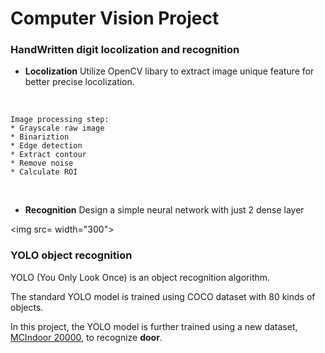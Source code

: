 # Computer Vision Project

### HandWritten digit locolization and recognition

* **Locolization**
Utilize OpenCV libary to extract image unique feature for better precise locolization.
<br>

    Image processing step:
    * Grayscale raw image
    * Binariztion 
    * Edge detection
    * Extract contour 
    * Remove noise
    * Calculate ROI
<br>

* **Recognition**
Design a simple neural network with just 2 dense layer

<img src= width="300">

### YOLO object recognition

YOLO (You Only Look Once) is an object recognition algorithm. 

The standard YOLO model is trained using COCO dataset with 80 kinds of objects.

In this project, the YOLO model is further trained using a new dataset, [MCIndoor 20000](https://github.com/bircatmcri/MCIndoor20000), to recognize **door**.

